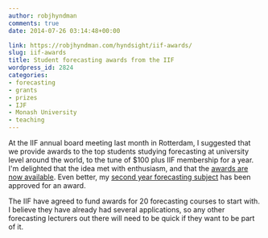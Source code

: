 ```yaml
---
author: robjhyndman
comments: true
date: 2014-07-26 03:14:48+00:00

link: https://robjhyndman.com/hyndsight/iif-awards/
slug: iif-awards
title: Student forecasting awards from the IIF
wordpress_id: 2824
categories:
- forecasting
- grants
- prizes
- IJF
- Monash University
- teaching
---
```


At the IIF annual board meeting last month in Rotterdam, I suggested that we provide awards to the top students studying forecasting at university level around the world, to the tune of $100 plus IIF membership for a year. I'm delighted that the idea met with enthusiasm, and that the [awards are now available](https://forecasters.org/programs/research-awards/students/). Even better, my [second year forecasting subject](http://www.monash.edu/pubs/2014handbooks/units/ETC2450.html) has been approved for an award.

The IIF have agreed to fund awards for 20 forecasting courses to start with. I believe they have already had several applications, so any other forecasting lecturers out there will need to be quick if they want to be part of it.
